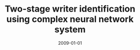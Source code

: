 ---
# Documentation: https://wowchemy.com/docs/managing-content/

title: Two-stage writer identification using complex neural network system
subtitle: ''
summary: ''
authors:
- zieba
- Jerzy Świątek
tags: []
categories: []
date: '2009-01-01'
lastmod: 2022-10-07T05:50:06Z
featured: false
draft: false

# Featured image
# To use, add an image named `featured.jpg/png` to your page's folder.
# Focal points: Smart, Center, TopLeft, Top, TopRight, Left, Right, BottomLeft, Bottom, BottomRight.
image:
  caption: ''
  focal_point: ''
  preview_only: false

# Projects (optional).
#   Associate this post with one or more of your projects.
#   Simply enter your project's folder or file name without extension.
#   E.g. `projects = ["internal-project"]` references `content/project/deep-learning/index.md`.
#   Otherwise, set `projects = []`.
projects: []
publishDate: '2022-10-07T05:50:04.923612Z'
publication_types:
- '1'
abstract: ''
publication: ''
---